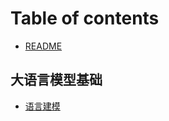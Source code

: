 # Table of contents

* [README](README.md)

## 大语言模型基础 <a href="#llm-basic" id="llm-basic"></a>

* [语言建模](llm-basic/yu-yan-jian-mo.md)
